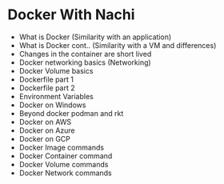 # Docker With Nachi

 * What is Docker (Similarity with an application)
 * What is Docker cont.. (Similarity with a VM and differences)
 * Changes in the container are short lived 
 * Docker networking basics (Networking)
 * Docker Volume basics
 * Dockerfile part 1
 * Dockerfile part 2
 * Environment Variables
 * Docker on Windows
 * Beyond docker podman and rkt
 * Docker on AWS
 * Docker on Azure
 * Docker on GCP
 * Docker Image commands
 * Docker Container command
 * Docker Volume commands
 * Docker Network commands

